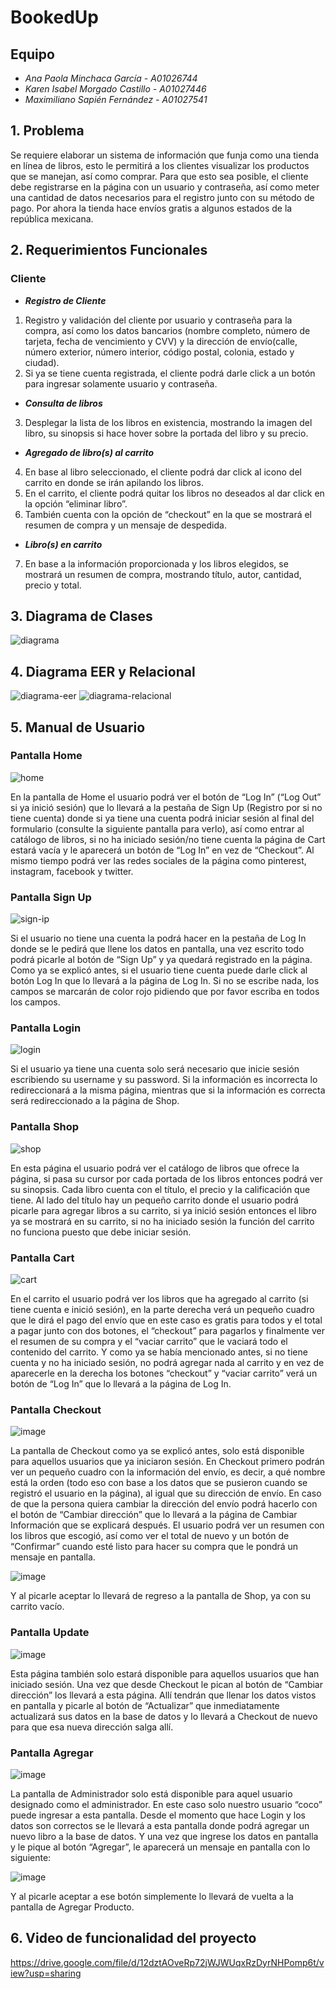 # BookedUp

## Equipo
* *Ana Paola Minchaca García - A01026744*
* *Karen Isabel Morgado Castillo - A01027446*
* *Maximiliano Sapién Fernández - A01027541*


## 1. Problema
Se requiere elaborar un sistema de información que funja como una tienda en línea de libros, esto le permitirá a los clientes visualizar los productos que se manejan, así como comprar. Para que esto sea posible, el cliente debe registrarse en la página con un usuario y contraseña, así como meter una cantidad de datos necesarios para el registro junto con su método de pago. Por ahora la tienda hace envíos gratis a algunos estados de la república mexicana. 

## 2. Requerimientos Funcionales
### Cliente
* ***Registro de Cliente***
1. Registro y validación del cliente por usuario y contraseña para la compra, así como los datos bancarios (nombre completo, número de tarjeta, fecha de vencimiento y CVV) y la dirección de envío(calle, número exterior, número interior, código postal, colonia, estado y ciudad).
2. Si ya se tiene cuenta registrada, el cliente podrá darle click a un botón para ingresar solamente usuario y contraseña.
* ***Consulta de libros***
3. Desplegar la lista de los libros en existencia, mostrando la imagen del libro, su sinopsis si hace hover sobre la portada del libro y su precio. 
* ***Agregado de libro(s) al carrito***
4. En base al libro seleccionado, el cliente podrá dar click al icono del carrito en donde se irán apilando los libros.
5. En el carrito, el cliente podrá quitar los libros no deseados al dar click en la opción “eliminar libro”.
6. También cuenta con la opción de “checkout” en la que se mostrará el resumen de compra y un mensaje de despedida.
* ***Libro(s) en carrito***
7. En base a la información proporcionada y los libros elegidos, se mostrará un resumen de compra, mostrando título, autor, cantidad, precio y total.

## 3. Diagrama de Clases
![diagrama](https://media.discordapp.net/attachments/1060271373974523994/1060271884597477467/image.png?width=591&height=676)

## 4. Diagrama EER y Relacional
![diagrama-eer](https://media.discordapp.net/attachments/1060271373974523994/1060272539835834448/image.png)
![diagrama-relacional](https://media.discordapp.net/attachments/1060271373974523994/1060272656877895680/image.png)

## 5. Manual de Usuario
### Pantalla Home
![home](https://media.discordapp.net/attachments/1060271373974523994/1060273136613982268/image.png)

En la pantalla de Home el usuario podrá ver el botón de “Log In” (“Log Out” si ya inició sesión) que lo llevará a la pestaña de Sign Up (Registro por si no tiene cuenta) donde si ya tiene una cuenta podrá iniciar sesión al final del formulario (consulte la siguiente pantalla para verlo), así como entrar al catálogo de libros, si no ha iniciado sesión/no tiene cuenta la página de Cart estará vacía y le aparecerá un botón de “Log In” en vez de “Checkout”. Al mismo tiempo podrá ver las redes sociales de la página como pinterest, instagram, facebook y twitter. 

### Pantalla Sign Up
![sign-ip](https://media.discordapp.net/attachments/1060271373974523994/1060273642006663168/image.png)

Si el usuario no tiene una cuenta la podrá hacer en la pestaña de Log In donde se le pedirá que llene los datos en pantalla, una vez escrito todo podrá picarle al botón de “Sign Up” y ya quedará registrado en la página. Como ya se explicó antes, si el usuario tiene cuenta puede darle click al botón Log In que lo llevará a la página de Log In. Si no se escribe nada, los campos se marcarán de color rojo pidiendo que por favor escriba en todos los campos. 

### Pantalla Login
![login](https://media.discordapp.net/attachments/1060271373974523994/1060273881081987163/image.png)

Si el usuario ya tiene una cuenta solo será necesario que inicie sesión escribiendo su username y su password. Si la información es incorrecta lo redireccionará a la misma página, mientras que si la información es correcta será redireccionado a la página de Shop. 

### Pantalla Shop
![shop](https://media.discordapp.net/attachments/1060271373974523994/1060274051718856704/image.png)

En esta página el usuario podrá ver el catálogo de libros que ofrece la página, si pasa su cursor por cada portada de los libros entonces podrá ver su sinopsis. Cada libro cuenta con el título, el precio y la calificación que tiene. Al lado del título hay un pequeño carrito donde el usuario podrá picarle para agregar libros a su carrito, si ya inició sesión entonces el libro ya se mostrará en su carrito, si no ha iniciado sesión la función del carrito no funciona puesto que debe iniciar sesión.

### Pantalla Cart
![cart](https://user-images.githubusercontent.com/42215143/210631277-1c4f7685-eb76-4e26-92a3-f5468ea0a2ff.png)

En el carrito el usuario podrá ver los libros que ha agregado al carrito (si tiene cuenta e inició sesión), en la parte derecha verá un pequeño cuadro que le dirá el pago del envío que en este caso es gratis para todos y el total a pagar junto con dos botones, el “checkout” para pagarlos y finalmente ver el resumen de su compra y el “vaciar carrito” que le vaciará todo el contenido del carrito. Y como ya se había mencionado antes, si no tiene cuenta y no ha iniciado sesión, no podrá agregar nada al carrito y en vez de aparecerle en la derecha los botones “checkout” y “vaciar carrito” verá un botón de “Log In” que lo llevará a la página de Log In. 

### Pantalla Checkout
![image](https://user-images.githubusercontent.com/42215143/210631486-b0607670-5d4f-4b59-afd6-b939beb95827.png)

La pantalla de Checkout como ya se explicó antes, solo está disponible para aquellos usuarios que ya iniciaron sesión. En Checkout primero podrán ver un pequeño cuadro con la información del envío, es decir, a qué nombre está la orden (todo eso con base a los datos que se pusieron cuando se registró el usuario en la página), al igual que su dirección de envío. En caso de que la persona quiera cambiar la dirección del envío podrá hacerlo con el botón de “Cambiar dirección” que lo llevará a la página de Cambiar Información que se explicará después. El usuario podrá ver un resumen con los libros que escogió, así como ver el total de nuevo y un botón de “Confirmar” cuando esté listo para hacer su compra que le pondrá un mensaje en pantalla.

![image](https://user-images.githubusercontent.com/42215143/210631558-79ec64de-3bb7-42ba-8b4e-0c0dd24b00dc.png)

Y al picarle aceptar lo llevará de regreso a la pantalla de Shop, ya con su carrito vacío.

### Pantalla Update
![image](https://user-images.githubusercontent.com/42215143/210631633-cc5d5bd1-7b03-4e24-9a3f-b491032b65a6.png)

Esta página también solo estará disponible para aquellos usuarios que han iniciado sesión. Una vez que desde Checkout le pican al botón de “Cambiar dirección” los llevará a esta página. Allí tendrán que llenar los datos vistos en pantalla y picarle al botón de “Actualizar” que inmediatamente actualizará sus datos en la base de datos y lo llevará a Checkout de nuevo para que esa nueva dirección salga allí. 

### Pantalla Agregar
![image](https://user-images.githubusercontent.com/42215143/210631733-31bf7533-6845-40ee-a6fe-8ba8ac6b40f3.png)

La pantalla de Administrador solo está disponible para aquel usuario designado como el administrador. En este caso solo nuestro usuario “coco” puede ingresar a esta pantalla. Desde el momento que hace Login y los datos son correctos se le llevará a esta pantalla donde podrá agregar un nuevo libro a la base de datos. Y una vez que ingrese los datos en pantalla y le pique al botón “Agregar”, le aparecerá un mensaje en pantalla con lo siguiente:

![image](https://user-images.githubusercontent.com/42215143/210631798-38593a4e-8e1c-42ad-af9b-f0b47bf37927.png)

Y al picarle aceptar a ese botón simplemente lo llevará de vuelta a la pantalla de Agregar Producto. 

## 6. Video de funcionalidad del proyecto
https://drive.google.com/file/d/12dztAOveRp72jWJWUqxRzDyrNHPomp6t/view?usp=sharing 
